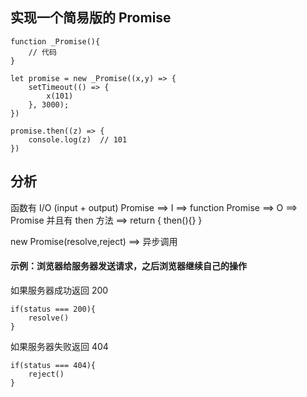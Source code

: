 ## 实现一个简易版的 Promise

```
function _Promise(){
    // 代码
}

let promise = new _Promise((x,y) => {
    setTimeout(() => {
        x(101)
    }, 3000);
})

promise.then((z) => {
    console.log(z)  // 101
})
```

## 分析

函数有 I/O (input + output)
Promise ==> I ==> function
Promise ==> O ==> Promise 并且有 then 方法 ==> return { then(){} }

new Promise(resolve,reject) ==> 异步调用
#### 示例：浏览器给服务器发送请求，之后浏览器继续自己的操作
如果服务器成功返回 200
```
if(status === 200){
    resolve()
}
```
如果服务器失败返回 404
```
if(status === 404){
    reject()
}
```
